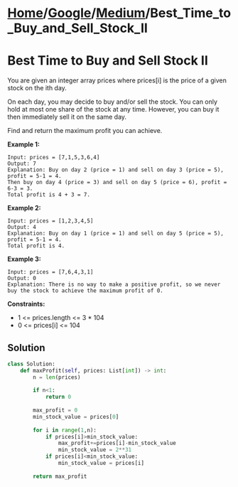 # [Home](./../..)/[Google](./..)/[Medium](./)/Best_Time_to_Buy_and_Sell_Stock_II
<h1>Best Time to Buy and Sell Stock II</h1>

<p>
You are given an integer array prices where prices[i] is the price of a given stock on the ith day.
</p>
<p>
On each day, you may decide to buy and/or sell the stock. You can only hold at most one share of the stock at any time. However, you can buy it then immediately sell it on the same day.
</p>
<p>
Find and return the maximum profit you can achieve.
</p>

<b>Example 1:</b>

    Input: prices = [7,1,5,3,6,4]
    Output: 7
    Explanation: Buy on day 2 (price = 1) and sell on day 3 (price = 5), profit = 5-1 = 4.
    Then buy on day 4 (price = 3) and sell on day 5 (price = 6), profit = 6-3 = 3.
    Total profit is 4 + 3 = 7.

<b>Example 2:</b>

    Input: prices = [1,2,3,4,5]
    Output: 4
    Explanation: Buy on day 1 (price = 1) and sell on day 5 (price = 5), profit = 5-1 = 4.
    Total profit is 4.

<b>Example 3:</b>

    Input: prices = [7,6,4,3,1]
    Output: 0
    Explanation: There is no way to make a positive profit, so we never buy the stock to achieve the maximum profit of 0.
    
<b>Constraints:</b>

- 1 <= prices.length <= 3 * 104
- 0 <= prices[i] <= 104

<h2>Solution</h2>

```python
class Solution:
    def maxProfit(self, prices: List[int]) -> int:
        n = len(prices)
        
        if n<1:
            return 0
        
        max_profit = 0
        min_stock_value = prices[0]
        
        for i in range(1,n):
            if prices[i]>min_stock_value:
                max_profit+=prices[i]-min_stock_value
                min_stock_value = 2**31
            if prices[i]<min_stock_value:
                min_stock_value = prices[i]
        
        return max_profit
```
